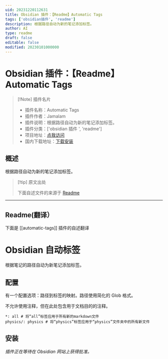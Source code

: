 ```yaml
---
uid: 20231220112631
title: Obsidian 插件：【Readme】Automatic Tags
tags: ['obsidian插件', 'readme']
description: 根据路径自动为新的笔记添加标签。
author: AI
type: readme
draft: false
editable: false
modified: 20230101000000
---
```


# Obsidian 插件：【Readme】Automatic Tags

> [!Note] 插件名片
> - 插件名称：Automatic Tags
> - 插件作者：Jamalam
> - 插件说明：根据路径自动为新的笔记添加标签。
> - 插件分类：['obsidian 插件 ', 'readme']
> - 项目地址：[点我访问](https://github.com/Jamalam360/obsidian-automatic-tags)
> - 国内下载地址：[下载安装](https://pkmer.cn/products/plugin/pluginMarket/?automatic-tags)

## 概述

根据路径自动为新的笔记添加标签。

> [!tip] 原文出处
>
>下面自述文件的来源于 [Readme](https://ghproxy.net/https://raw.githubusercontent.com/Jamalam360/obsidian-automatic-tags/master/README.md)

---

## Readme(翻译）

下面是 [[automatic-tags]] 插件的自述翻译

# Obsidian 自动标签

根据笔记的路径自动为新笔记添加标签。

## 配置

有一个配置选项：路径到标签的映射。路径使用简化的 Glob 格式。

不允许使用注释，但在此处包含用于文档目的的注释。

```
*: all # 将“all”标签应用于所有新的markdown文件
physics/: physics # 将“physics”标签应用于“physics”文件夹中的所有新文件
```

## 安装

_插件正在等待在 Obsidian 网站上获得批准。_

